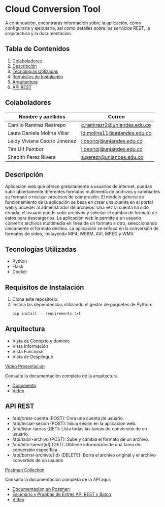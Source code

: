 # Cloud Conversion Tool
A continuación, encontrarás información sobre la aplicación, cómo configurarla y ejecutarla, así como detalles sobre los servicios REST, la arquitectura y la documentación.

## Tabla de Contenidos

1. [Colaboladores](#colaboladores)
2. [Descripción](#descripción)
3. [Tecnologías Utilizadas](#tecnologías-utilizadas)
4. [Requisitos de Instalación](#requisitos-de-instalación)
5. [Arquitectura](#arquitectura)
6. [API REST](#api-rest)

## Colaboladores
| Nombre y apellidos | Correo|
| --- | --- |
| Camilo Ramírez Restrepo​ | c.ramirezr2@uniandes.edu.co |
| Laura Daniela Molina Villar​ | ld.molina11@uniandes.edu.co |
| Leidy Viviana Osorio Jiménez​ | l.osorioj@uniandes.edu.co |
| Tim Ulf Pambor | l.osorioj@uniandes.edu.co |
| Shadith Perez Rivera | s.perezr@uniandes.edu.co |

## Descripción
Aplicación web que ofrece gratuitamente a usuarios de internet, puedan subir abiertamente diferentes formatos multimedia de archivos y cambiarles su formato o realizar procesos de compresión. El modelo general de funcionamiento de la aplicación se basa en crear una cuenta en el portal web y acceder al administrador de archivos. Una vez la cuenta ha sido creada, el usuario puede subir archivos y solicitar el cambio de formato de estos para descargarlos. La aplicación web le permite a un usuario convertir archivos multimedia en línea de un formato a otro, seleccionando únicamente el formato destino. La aplicación se enfoca en la conversión de formatos de video, incluyendo MP4, WEBM, AVI, MPEG y WMV.

## Tecnologías Utilizadas

- Python
- Flask
- Docker

## Requisitos de Instalación

1. Clona este repositorio.
2. Instala las dependencias utilizando el gestor de paquetes de Python:
   ```bash
   pip install -r requirements.txt

## Arquitectura 
- Vista de Contexto y dominio​
- Vista Información​
- Vista Funcional
- Vista de Despliegue

[Video Presentacion](https://uniandes-my.sharepoint.com/:v:/g/personal/ld_molina11_uniandes_edu_co/EZXky1x7CAxBsCGKHg3t-jQBG-ErSnNLD5Bermb0M9LMTA?nav=eyJyZWZlcnJhbEluZm8iOnsicmVmZXJyYWxBcHAiOiJTdHJlYW1XZWJBcHAiLCJyZWZlcnJhbFZpZXciOiJTaGFyZURpYWxvZyIsInJlZmVycmFsQXBwUGxhdGZvcm0iOiJXZWIiLCJyZWZlcnJhbE1vZGUiOiJ2aWV3In19&e=jD1bpe)

Consulta la documentación completa de la arquitectura. 
- [Documento](Docs)
- [Video](https://uniandes-my.sharepoint.com/:v:/g/personal/ld_molina11_uniandes_edu_co/EQVFU8pj7rtPpH6xZ7xeNDwBo4eb3ASiZOXjZMw0Bhz1rw?nav=eyJyZWZlcnJhbEluZm8iOnsicmVmZXJyYWxBcHAiOiJTdHJlYW1XZWJBcHAiLCJyZWZlcnJhbFZpZXciOiJTaGFyZURpYWxvZyIsInJlZmVycmFsQXBwUGxhdGZvcm0iOiJXZWIiLCJyZWZlcnJhbE1vZGUiOiJ2aWV3In19&e=k4icLV)

## API REST
- /api/crear-cuenta (POST): Crea una cuenta de usuario.
- /api/iniciar-sesion (POST): Inicia sesión en la aplicación web.
- /api/listar-tareas (GET): Lista todas las tareas de conversión de un usuario.
- /api/subir-archivo (POST): Sube y cambia el formato de un archivo.
- /api/info-tarea/{id} (GET): Obtiene información de una tarea de conversión específica.
- /api/borrar-archivo/{id} (DELETE): Borra el archivo original y el archivo convertido de un usuario

[Postman Collection](https://github.com/tpambor/MISW4204/blob/main/Cloud%20Conversion%20Tool.postman_collection.json)

Consulta la documentación completa de la API aqui: 
- [Documentacion en Postman](https://documenter.getpostman.com/view/29422849/2s9YRB4CyY) 
- [Escenario y Pruebas de Estrés API REST y Batch](https://github.com/tpambor/MISW4204/blob/main/Docs/Escenario%20y%20Pruebas%20de%20Estr%C3%A9s%20API%20REST%20y%20Batch.docx)
- [Video](https://uniandes-my.sharepoint.com/:v:/g/personal/ld_molina11_uniandes_edu_co/EUsm0jWJLKJHigp_zkCJOAwB0MCSva_fnDBUKZSaOIyIiA?nav=eyJyZWZlcnJhbEluZm8iOnsicmVmZXJyYWxBcHAiOiJTdHJlYW1XZWJBcHAiLCJyZWZlcnJhbFZpZXciOiJTaGFyZURpYWxvZyIsInJlZmVycmFsQXBwUGxhdGZvcm0iOiJXZWIiLCJyZWZlcnJhbE1vZGUiOiJ2aWV3In19&e=q7VTWj)

